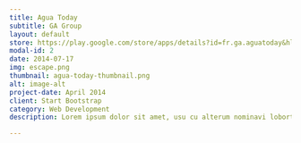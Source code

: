 ```yaml
---
title: Agua Today
subtitle: GA Group
layout: default
store: https://play.google.com/store/apps/details?id=fr.ga.aguatoday&hl=fr_FR
modal-id: 2
date: 2014-07-17
img: escape.png
thumbnail: agua-today-thumbnail.png
alt: image-alt
project-date: April 2014
client: Start Bootstrap
category: Web Development
description: Lorem ipsum dolor sit amet, usu cu alterum nominavi lobortis. At duo novum diceret. Tantas apeirian vix et, usu sanctus postulant inciderint ut, populo diceret necessitatibus in vim. Cu eum dicam feugiat noluisse.

---
```

